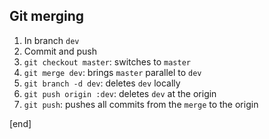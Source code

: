 ## Git merging

 1. In branch `dev`
 2. Commit and push
 3. `git checkout master`: switches to `master`
 4. `git merge dev`: brings `master` parallel to `dev`
 5. `git branch -d dev`: deletes `dev` locally
 6. `git push origin :dev`: deletes `dev` at the origin
 7. `git push`: pushes all commits from the `merge` to the origin
 
[end]
